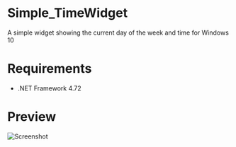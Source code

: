 # Simple_TimeWidget
A simple widget showing the current day of the week and time for Windows 10
# Requirements
- .NET Framework 4.72
# Preview
![Screenshot](https://github.com/SKeyDevLol/Simple_TimeWidget/raw/master/image.png)
